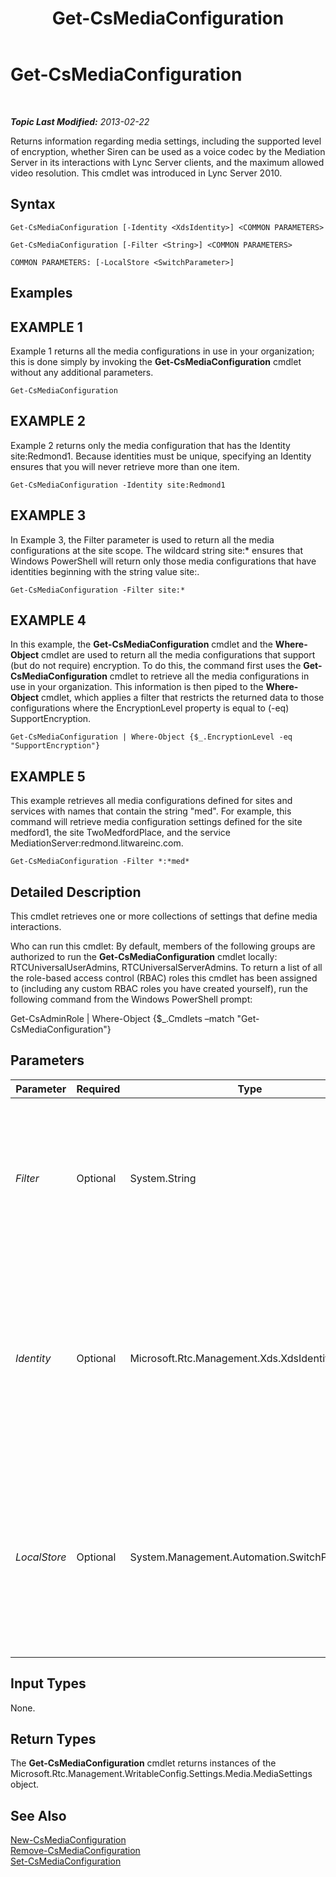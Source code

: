 ﻿---
title: Get-CsMediaConfiguration
TOCTitle: Get-CsMediaConfiguration
ms:assetid: 071c1733-07c3-4075-8745-367634e37941
ms:mtpsurl: https://technet.microsoft.com/en-us/library/Gg398128(v=OCS.15)
ms:contentKeyID: 48183321
ms.date: 07/23/2014
mtps_version: v=OCS.15
---

<div data-xmlns="http://www.w3.org/1999/xhtml">

<div class="topic" data-xmlns="http://www.w3.org/1999/xhtml" data-msxsl="urn:schemas-microsoft-com:xslt" data-cs="http://msdn.microsoft.com/en-us/">

<div data-asp="http://msdn2.microsoft.com/asp">

# Get-CsMediaConfiguration

</div>

<div id="mainSection">

<div id="mainBody">

<span> </span>

_**Topic Last Modified:** 2013-02-22_

Returns information regarding media settings, including the supported level of encryption, whether Siren can be used as a voice codec by the Mediation Server in its interactions with Lync Server clients, and the maximum allowed video resolution. This cmdlet was introduced in Lync Server 2010.

<div>

## Syntax

    Get-CsMediaConfiguration [-Identity <XdsIdentity>] <COMMON PARAMETERS>

    Get-CsMediaConfiguration [-Filter <String>] <COMMON PARAMETERS>

    COMMON PARAMETERS: [-LocalStore <SwitchParameter>]

</div>

<div>

## Examples

<div>

## EXAMPLE 1

Example 1 returns all the media configurations in use in your organization; this is done simply by invoking the **Get-CsMediaConfiguration** cmdlet without any additional parameters.

    Get-CsMediaConfiguration

</div>

<div>

## EXAMPLE 2

Example 2 returns only the media configuration that has the Identity site:Redmond1. Because identities must be unique, specifying an Identity ensures that you will never retrieve more than one item.

    Get-CsMediaConfiguration -Identity site:Redmond1

</div>

<div>

## EXAMPLE 3

In Example 3, the Filter parameter is used to return all the media configurations at the site scope. The wildcard string site:\* ensures that Windows PowerShell will return only those media configurations that have identities beginning with the string value site:.

    Get-CsMediaConfiguration -Filter site:*

</div>

<div>

## EXAMPLE 4

In this example, the **Get-CsMediaConfiguration** cmdlet and the **Where-Object** cmdlet are used to return all the media configurations that support (but do not require) encryption. To do this, the command first uses the **Get-CsMediaConfiguration** cmdlet to retrieve all the media configurations in use in your organization. This information is then piped to the **Where-Object** cmdlet, which applies a filter that restricts the returned data to those configurations where the EncryptionLevel property is equal to (-eq) SupportEncryption.

    Get-CsMediaConfiguration | Where-Object {$_.EncryptionLevel -eq "SupportEncryption"}

</div>

<div>

## EXAMPLE 5

This example retrieves all media configurations defined for sites and services with names that contain the string "med". For example, this command will retrieve media configuration settings defined for the site medford1, the site TwoMedfordPlace, and the service MediationServer:redmond.litwareinc.com.

    Get-CsMediaConfiguration -Filter *:*med*

</div>

</div>

<div>

## Detailed Description

This cmdlet retrieves one or more collections of settings that define media interactions.

Who can run this cmdlet: By default, members of the following groups are authorized to run the **Get-CsMediaConfiguration** cmdlet locally: RTCUniversalUserAdmins, RTCUniversalServerAdmins. To return a list of all the role-based access control (RBAC) roles this cmdlet has been assigned to (including any custom RBAC roles you have created yourself), run the following command from the Windows PowerShell prompt:

Get-CsAdminRole | Where-Object {$\_.Cmdlets –match "Get-CsMediaConfiguration"}

</div>

<div>

## Parameters


<table>
<colgroup>
<col style="width: 25%" />
<col style="width: 25%" />
<col style="width: 25%" />
<col style="width: 25%" />
</colgroup>
<thead>
<tr class="header">
<th>Parameter</th>
<th>Required</th>
<th>Type</th>
<th>Description</th>
</tr>
</thead>
<tbody>
<tr class="odd">
<td><p><em>Filter</em></p></td>
<td><p>Optional</p></td>
<td><p>System.String</p></td>
<td><p>This parameter filters the results of the Get operation based on the wildcard value passed to this parameter.</p></td>
</tr>
<tr class="even">
<td><p><em>Identity</em></p></td>
<td><p>Optional</p></td>
<td><p>Microsoft.Rtc.Management.Xds.XdsIdentity</p></td>
<td><p>The unique identifier of the media configuration you want to retrieve. This identifier specifies the scope at which this configuration is applied (global, site, or service).</p></td>
</tr>
<tr class="odd">
<td><p><em>LocalStore</em></p></td>
<td><p>Optional</p></td>
<td><p>System.Management.Automation.SwitchParameter</p></td>
<td><p>Retrieves the media configuration information from the local replica of the Central Management store, rather than from the Central Management store itself.</p></td>
</tr>
</tbody>
</table>


</div>

<div>

## Input Types

None.

</div>

<div>

## Return Types

The **Get-CsMediaConfiguration** cmdlet returns instances of the Microsoft.Rtc.Management.WritableConfig.Settings.Media.MediaSettings object.

</div>

<div>

## See Also


[New-CsMediaConfiguration](new-csmediaconfiguration.md)  
[Remove-CsMediaConfiguration](remove-csmediaconfiguration.md)  
[Set-CsMediaConfiguration](set-csmediaconfiguration.md)  
  

</div>

</div>

<span> </span>

</div>

</div>

</div>

